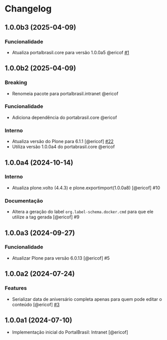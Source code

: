 # Changelog

<!--
   You should *NOT* be adding new change log entries to this file.
   You should create a file in the news directory instead.
   For helpful instructions, please see:
   https://github.com/plone/plone.releaser/blob/master/ADD-A-NEWS-ITEM.rst
-->

<!-- towncrier release notes start -->

## 1.0.0b3 (2025-04-09)


### Funcionalidade

- Atualiza portalbrasil.core para versão 1.0.0a5 @ericof [#1](https://github.com/portal-br/intranet/issues/1)

## 1.0.0b2 (2025-04-09)


### Breaking

- Renomeia pacote para portalbrasil.intranet @ericof 


### Funcionalidade

- Adiciona dependência do portabrasil.core @ericof 


### Interno

- Atualiza versão do Plone para 6.1.1 [@ericof] [#22](https://github.com/portal-br/intranet/issues/22)
- Utiliza versão 1.0.0a4 do portabrasil.core @ericof 

## 1.0.0a4 (2024-10-14)


### Interno

- Atualiza plone.volto (4.4.3) e plone.exportimport(1.0.0a8) [@ericof] #10


### Documentação

- Altera a geração do label `org.label-schema.docker.cmd` para que ele utilize a tag gerada [@ericof] #9

## 1.0.0a3 (2024-09-27)


### Funcionalidade

- Atualizar Plone para versão 6.0.13 [@ericof] #5

## 1.0.0a2 (2024-07-24)

### Features

- Serializar data de aniversário completa apenas para quem pode editar o conteúdo [@ericof] [#3](https://github.com/portal-br/intranet/issues/3)


## 1.0.0a1 (2024-07-10)

- Implementação inicial do PortalBrasil: Intranet [@ericof]
